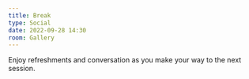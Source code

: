 ```yaml
---
title: Break
type: Social
date: 2022-09-28 14:30
room: Gallery
---
```

Enjoy refreshments and conversation as you make your way to the next session.
